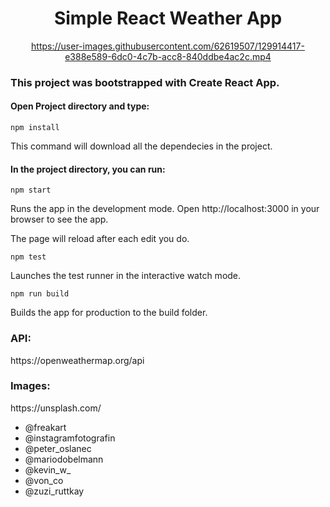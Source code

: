 <div align="center">

<h1> Simple React Weather App </h1>
<p></p>


https://user-images.githubusercontent.com/62619507/129914417-e388e589-6dc0-4c7b-acc8-840ddbe4ac2c.mp4
</div>

<h3>This project was bootstrapped with Create React App.</h3>

<h4>Open Project directory and type:</h4>

`npm install`
<p>This command will download all the dependecies in the project.</p>

<h4>In the project directory, you can run:</h4>

`npm start`
<p>Runs the app in the development mode.
Open http://localhost:3000 in your browser to see the app.</p>

<p>The page will reload after each edit you do.</p>

`npm test`
<p>Launches the test runner in the interactive watch mode.</p>

`npm run build`
<p>Builds the app for production to the build folder.</p>

<h3>API:</h3>
<p>https://openweathermap.org/api<p>
  
<h3>Images:</h3>
<p>https://unsplash.com/<p>
  <ul>
    <li>@freakart</li>
    <li>@instagramfotografin</li>
    <li>@peter_oslanec</li>
    <li>@mariodobelmann</li>
    <li>@kevin_w_</li>
    <li>@von_co</li>
    <li>@zuzi_ruttkay</li>
  </ul>


